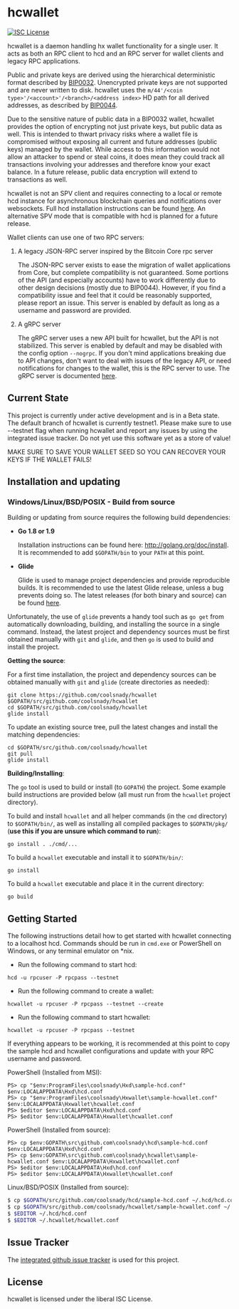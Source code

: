 hcwallet
=========

[![ISC License](http://img.shields.io/badge/license-ISC-blue.svg)](http://copyfree.org)

hcwallet is a daemon handling hx wallet functionality for a
single user.  It acts as both an RPC client to hcd and an RPC server
for wallet clients and legacy RPC applications.

Public and private keys are derived using the hierarchical
deterministic format described by
[BIP0032](https://github.com/bitcoin/bips/blob/master/bip-0032.mediawiki).
Unencrypted private keys are not supported and are never written to
disk.  hcwallet uses the
`m/44'/<coin type>'/<account>'/<branch>/<address index>`
HD path for all derived addresses, as described by
[BIP0044](https://github.com/bitcoin/bips/blob/master/bip-0044.mediawiki).

Due to the sensitive nature of public data in a BIP0032 wallet,
hcwallet provides the option of encrypting not just private keys, but
public data as well.  This is intended to thwart privacy risks where a
wallet file is compromised without exposing all current and future
addresses (public keys) managed by the wallet. While access to this
information would not allow an attacker to spend or steal coins, it
does mean they could track all transactions involving your addresses
and therefore know your exact balance.  In a future release, public data
encryption will extend to transactions as well.

hcwallet is not an SPV client and requires connecting to a local or
remote hcd instance for asynchronous blockchain queries and
notifications over websockets.  Full hcd installation instructions
can be found [here](https://github.com/coolsnady/hcd).  An alternative
SPV mode that is compatible with hcd is planned for a future release.

Wallet clients can use one of two RPC servers:

  1. A legacy JSON-RPC server inspired by the Bitcoin Core rpc server

     The JSON-RPC server exists to ease the migration of wallet applications
     from Core, but complete compatibility is not guaranteed.  Some portions of
     the API (and especially accounts) have to work differently due to other
     design decisions (mostly due to BIP0044).  However, if you find a
     compatibility issue and feel that it could be reasonably supported, please
     report an issue.  This server is enabled by default as long as a username
     and password are provided.

  2. A gRPC server

     The gRPC server uses a new API built for hcwallet, but the API is not
     stabilized.  This server is enabled by default and may be disabled with
     the config option `--nogrpc`.  If you don't mind applications breaking
     due to API changes, don't want to deal with issues of the legacy API, or
     need notifications for changes to the wallet, this is the RPC server to
     use. The gRPC server is documented [here](./rpc/documentation/README.md).

## Current State

This project is currently under active development and is in a Beta state. The default branch of hcwallet is currently testnet1. Please make sure to use --testnet flag when running hcwallet and report any issues by using the integrated issue tracker. Do not yet use this software yet as a store of value!

MAKE SURE TO SAVE YOUR WALLET SEED SO YOU CAN RECOVER YOUR KEYS IF THE WALLET FAILS!

## Installation and updating

### Windows/Linux/BSD/POSIX - Build from source

Building or updating from source requires the following build dependencies:

- **Go 1.8 or 1.9**

  Installation instructions can be found here: http://golang.org/doc/install.
  It is recommended to add `$GOPATH/bin` to your `PATH` at this point.

- **Glide**

  Glide is used to manage project dependencies and provide reproducible builds.
  It is recommended to use the latest Glide release, unless a bug prevents doing
  so.  The latest releases (for both binary and source) can be found
  [here](https://github.com/Masterminds/glide/releases).

Unfortunately, the use of `glide` prevents a handy tool such as `go get` from
automatically downloading, building, and installing the source in a single
command.  Instead, the latest project and dependency sources must be first
obtained manually with `git` and `glide`, and then `go` is used to build and
install the project.

**Getting the source**:

For a first time installation, the project and dependency sources can be
obtained manually with `git` and `glide` (create directories as needed):

```
git clone https://github.com/coolsnady/hcwallet $GOPATH/src/github.com/coolsnady/hcwallet
cd $GOPATH/src/github.com/coolsnady/hcwallet
glide install
```

To update an existing source tree, pull the latest changes and install the
matching dependencies:

```
cd $GOPATH/src/github.com/coolsnady/hcwallet
git pull
glide install
```

**Building/Installing**:

The `go` tool is used to build or install (to `GOPATH`) the project.  Some
example build instructions are provided below (all must run from the `hcwallet`
project directory).

To build and install `hcwallet` and all helper commands (in the `cmd`
directory) to `$GOPATH/bin/`, as well as installing all compiled packages to
`$GOPATH/pkg/` (**use this if you are unsure which command to run**):

```
go install . ./cmd/...
```

To build a `hcwallet` executable and install it to `$GOPATH/bin/`:

```
go install
```

To build a `hcwallet` executable and place it in the current directory:

```
go build
```

## Getting Started

The following instructions detail how to get started with hcwallet connecting
to a localhost hcd.  Commands should be run in `cmd.exe` or PowerShell on
Windows, or any terminal emulator on *nix.

- Run the following command to start hcd:

```
hcd -u rpcuser -P rpcpass --testnet
```

- Run the following command to create a wallet:

```
hcwallet -u rpcuser -P rpcpass --testnet --create
```

- Run the following command to start hcwallet:

```
hcwallet -u rpcuser -P rpcpass --testnet
```

If everything appears to be working, it is recommended at this point to
copy the sample hcd and hcwallet configurations and update with your
RPC username and password.

PowerShell (Installed from MSI):
```
PS> cp "$env:ProgramFiles\coolsnady\Hxd\sample-hcd.conf" $env:LOCALAPPDATA\Hxd\hcd.conf
PS> cp "$env:ProgramFiles\coolsnady\Hxwallet\sample-hcwallet.conf" $env:LOCALAPPDATA\Hxwallet\hcwallet.conf
PS> $editor $env:LOCALAPPDATA\Hxd\hcd.conf
PS> $editor $env:LOCALAPPDATA\Hxwallet\hcwallet.conf
```

PowerShell (Installed from source):
```
PS> cp $env:GOPATH\src\github.com\coolsnady\hcd\sample-hcd.conf $env:LOCALAPPDATA\Hxd\hcd.conf
PS> cp $env:GOPATH\src\github.com\coolsnady\hcwallet\sample-hcwallet.conf $env:LOCALAPPDATA\Hxwallet\hcwallet.conf
PS> $editor $env:LOCALAPPDATA\Hxd\hcd.conf
PS> $editor $env:LOCALAPPDATA\Hxwallet\hcwallet.conf
```

Linux/BSD/POSIX (Installed from source):
```bash
$ cp $GOPATH/src/github.com/coolsnady/hcd/sample-hcd.conf ~/.hcd/hcd.conf
$ cp $GOPATH/src/github.com/coolsnady/hcwallet/sample-hcwallet.conf ~/.hcwallet/hcwallet.conf
$ $EDITOR ~/.hcd/hcd.conf
$ $EDITOR ~/.hcwallet/hcwallet.conf
```

## Issue Tracker

The [integrated github issue tracker](https://github.com/coolsnady/hcwallet/issues)
is used for this project.

## License

hcwallet is licensed under the liberal ISC License.
